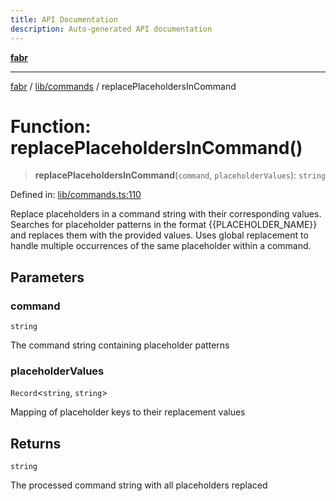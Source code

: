 ```yaml
---
title: API Documentation
description: Auto-generated API documentation
---
```


[**fabr**](../../../README.md)

***

[fabr](../../../README.md) / [lib/commands](../README.md) / replacePlaceholdersInCommand

# Function: replacePlaceholdersInCommand()

> **replacePlaceholdersInCommand**(`command`, `placeholderValues`): `string`

Defined in: [lib/commands.ts:110](https://github.com/yashjawale/fabr/blob/main/src/lib/commands.ts#L110)

Replace placeholders in a command string with their corresponding values.
Searches for placeholder patterns in the format {{PLACEHOLDER_NAME}} and replaces
them with the provided values. Uses global replacement to handle multiple
occurrences of the same placeholder within a command.

## Parameters

### command

`string`

The command string containing placeholder patterns

### placeholderValues

`Record`\<`string`, `string`\>

Mapping of placeholder keys to their replacement values

## Returns

`string`

The processed command string with all placeholders replaced
